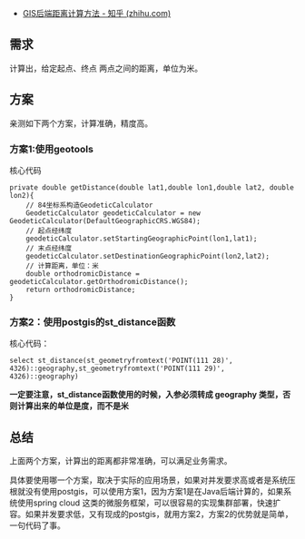 - [GIS后端距离计算方法 - 知乎 (zhihu.com)](https://zhuanlan.zhihu.com/p/531162872)

## 需求

计算出，给定起点、终点 两点之间的距离，单位为米。

## 方案

亲测如下两个方案，计算准确，精度高。

### 方案1:使用geotools

核心代码

```text
private double getDistance(double lat1,double lon1,double lat2, double lon2){
    // 84坐标系构造GeodeticCalculator
    GeodeticCalculator geodeticCalculator = new GeodeticCalculator(DefaultGeographicCRS.WGS84);
    // 起点经纬度
    geodeticCalculator.setStartingGeographicPoint(lon1,lat1);
    // 末点经纬度
    geodeticCalculator.setDestinationGeographicPoint(lon2,lat2);
    // 计算距离，单位：米
    double orthodromicDistance = geodeticCalculator.getOrthodromicDistance();
    return orthodromicDistance;
}
```

### 方案2：使用postgis的st_distance函数

核心代码：

```text
select st_distance(st_geometryfromtext('POINT(111 28)', 4326)::geography,st_geometryfromtext('POINT(111 29)', 4326)::geography)
```

**一定要注意，st_distance函数使用的时候，入参必须转成 geography 类型，否则计算出来的单位是度，而不是米**

## **总结**

上面两个方案，计算出的距离都非常准确，可以满足业务需求。

具体要使用哪一个方案，取决于实际的应用场景，如果对并发要求高或者是系统压根就没有使用postgis，可以使用方案1，因为方案1是在Java后端计算的，如果系统使用spring cloud 这类的微服务框架，可以很容易的实现集群部署，快速扩容。如果并发要求低，又有现成的postgis，就用方案2，方案2的优势就是简单，一句代码了事。
